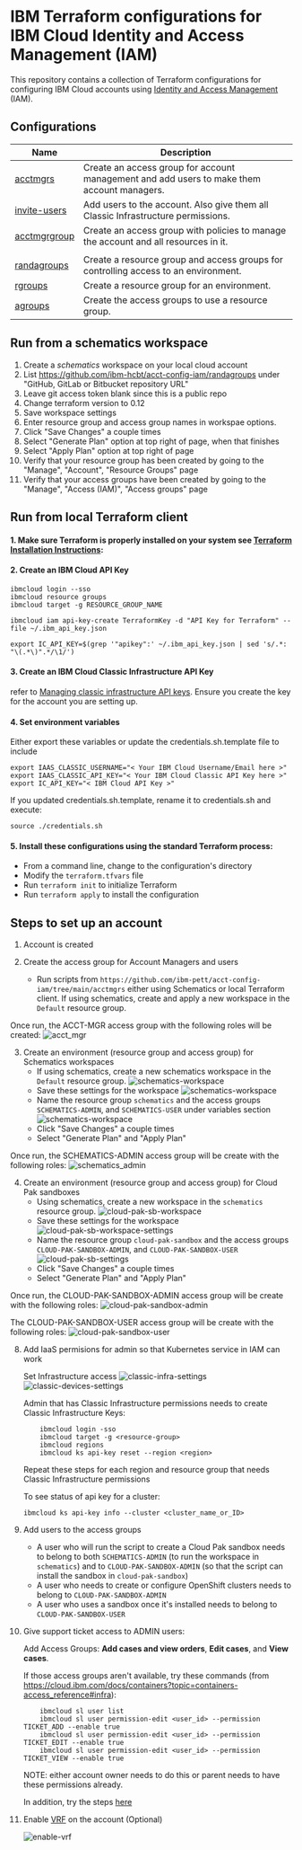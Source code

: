 # IBM Terraform configurations for IBM Cloud Identity and Access Management (IAM)

This repository contains a collection of Terraform configurations for configuring IBM Cloud accounts using [Identity and Access Management](https://cloud.ibm.com/docs/account?topic=account-userroles) (IAM).

## Configurations

| Name | Description |
| ---------------- | ---------------- |
| [acctmgrs](https://github.com/ibm-pett/acct-config-iam/tree/master/acctmgrs) | Create an access group for account management and add users to make them account managers. |
| [invite-users](https://github.com/ibm-pett/acct-config-iam/tree/master/acctmgrs/invite-users) | Add users to the account. Also give them all Classic Infrastructure permissions. |
| [acctmgrgroup](https://github.com/ibm-pett/acct-config-iam/tree/master/acctmgrs/acctmgrgroup) | Create an access group with policies to manage the account and all resources in it. |
| | |
| [randagroups](https://github.com/ibm-pett/acct-config-iam/tree/master/randagroups) | Create a resource group and access groups for controlling access to an environment. |
| [rgroups](https://github.com/ibm-pett/acct-config-iam/tree/master/randagroups/rgroups) | Create a resource group for an environment. |
| [agroups](https://github.com/ibm-pett/acct-config-iam/tree/master/randagroups/agroups) | Create the access groups to use a resource group. |


## Run from a schematics workspace
1. Create a *schematics* workspace on your local cloud account
2. List https://github.com/ibm-hcbt/acct-config-iam/randagroups under "GitHub, GitLab or Bitbucket repository URL"
3. Leave git access token blank since this is a public repo
4. Change terraform version to 0.12
5. Save workspace settings
5. Enter resource group and access group names in workspae options.
6. Click "Save Changes" a couple times
7. Select "Generate Plan" option at top right of page, when that finishes
8. Select "Apply Plan" option at top right of page
9. Verify that your resource group has been created by going to the "Manage", "Account", "Resource Groups" page
10. Verify that your access groups have been created by going to the "Manage", "Access (IAM)", "Access groups" page

## Run from local Terraform client

#### 1. Make sure Terraform is properly installed on your system see [Terraform Installation Instructions](https://ibm.github.io/cloud-enterprise-examples/iac/setup-environment/#install-terraform): 

#### 2. Create an IBM Cloud API Key
```
ibmcloud login --sso
ibmcloud resource groups
ibmcloud target -g RESOURCE_GROUP_NAME

ibmcloud iam api-key-create TerraformKey -d "API Key for Terraform" --file ~/.ibm_api_key.json

export IC_API_KEY=$(grep '"apikey":' ~/.ibm_api_key.json | sed 's/.*: "\(.*\)".*/\1/')
```
#### 3. Create an IBM Cloud Classic Infrastructure API Key
refer to [Managing classic infrastructure API keys](https://cloud.ibm.com/docs/account?topic=account-classic_keys). Ensure you create the key for the account you are setting up. 

#### 4. Set environment variables

Either export these variables or update the credentials.sh.template file to include
```
export IAAS_CLASSIC_USERNAME="< Your IBM Cloud Username/Email here >"
export IAAS_CLASSIC_API_KEY="< Your IBM Cloud Classic API Key here >"
export IC_API_KEY="< IBM Cloud API Key >"
```
If you updated credentials.sh.template, rename it to credentials.sh and execute:
```
source ./credentials.sh
```

#### 5. Install these configurations using the standard Terraform process:
- From a command line, change to the configuration's directory
- Modify the `terraform.tfvars` file
- Run `terraform init` to initialize Terraform
- Run `terraform apply` to install the configuration

## Steps to set up an account

1. Account is created

2. Create the access group for Account Managers and users
    - Run scripts from `https://github.com/ibm-pett/acct-config-iam/tree/main/acctmgrs` either using Schematics or local Terraform client. If using schematics, create and apply a new workspace in the `Default` resource group.

Once run, the ACCT-MGR access group with the following roles will be created:
![acct_mgr](./images/acctmgr_roles.png)

3. Create an environment (resource group and access group) for Schematics workspaces 
    - If using schematics, create a new schematics workspace in the `Default` resource group.
    ![schematics-workspace](./images/create-schematics.png)
    - Save these settings for the workspace
    ![schematics-workspace](./images/schematics-workspace-settings.png)
    - Name the resource group `schematics` and the access groups `SCHEMATICS-ADMIN`, and `SCHEMATICS-USER` under variables section
    ![schematics-workspace](./images/schematics-settings.png)
    - Click "Save Changes" a couple times
    - Select "Generate Plan" and "Apply Plan"

Once run, the SCHEMATICS-ADMIN access group will be create with the following roles: 
![schematics_admin](./images/schematics_admin_roles.png)

4. Create an environment (resource group and access group) for Cloud Pak sandboxes
    - Using schematics, create a new workspace in the `schematics` resource group.
    ![cloud-pak-sb-workspace](./images/create-cloud-pak-sb.png)
    - Save these settings for the workspace
    ![cloud-pak-sb-workspace-settings](./images/cloud-pak-sb-workspace-settings.png)
    - Name the resource group `cloud-pak-sandbox` and the access groups `CLOUD-PAK-SANDBOX-ADMIN`, and `CLOUD-PAK-SANDBOX-USER`
    ![cloud-pak-sb-settings](./images/cloud-pak-sb-settings.png)
    - Click "Save Changes" a couple times
    - Select "Generate Plan" and "Apply Plan"
        
Once run, the CLOUD-PAK-SANDBOX-ADMIN access group will be create with the following roles: 
![cloud-pak-sandbox-admin](./images/cloudpaksandboxadmin_roles.png)

The CLOUD-PAK-SANDBOX-USER access group will be create with the following roles: 
![cloud-pak-sandbox-user](./images/cloudpaksandboxuser_roles.png)

8. Add IaaS permisions for admin so that Kubernetes service in IAM can work

    Set Infrastructure access
    ![classic-infra-settings](./images/classic-infra-settings.png)
    ![classic-devices-settings](./images/classic-devices-settings.png)
    
    Admin that has Classic Infrastructure permissions needs to create Classic Infrastructure Keys:
    ```
        ibmcloud login -sso
        ibmcloud target -g <resource-group>
        ibmcloud regions
        ibmcloud ks api-key reset --region <region>
    ```
    Repeat these steps for each region and resource group that needs Classic Infrastructure permissions
    
    
    To see status of api key for a cluster:
    ```
    ibmcloud ks api-key info --cluster <cluster_name_or_ID>
    ```
 5. Add users to the access groups
    - A user who will run the script to create a Cloud Pak sandbox needs to belong to both `SCHEMATICS-ADMIN` (to run the workspace in `schematics`) and to `CLOUD-PAK-SANDBOX-ADMIN` (so that the script can install the sandbox in `cloud-pak-sandbox`)
    - A user who needs to create or configure OpenShift clusters needs to belong to `CLOUD-PAK-SANDBOX-ADMIN`
    - A user who uses a sandbox once it's installed needs to belong to `CLOUD-PAK-SANDBOX-USER`
        
7. Give support ticket access to ADMIN users:
    
    Add Access Groups: **Add cases and view orders**, **Edit cases**, and **View cases**.
    
    If those access groups aren't available, try these commands (from https://cloud.ibm.com/docs/containers?topic=containers-access_reference#infra): 
    ```
        ibmcloud sl user list
        ibmcloud sl user permission-edit <user_id> --permission TICKET_ADD --enable true
        ibmcloud sl user permission-edit <user_id> --permission TICKET_EDIT --enable true
        ibmcloud sl user permission-edit <user_id> --permission TICKET_VIEW --enable true
    ```
    NOTE: either account owner needs to do this or parent needs to have these permissions already.
    
    In addition, try the steps [here](https://cloud.ibm.com/docs/openshift?topic=openshift-cs_troubleshoot_clusters#cs_totp)
    
8. Enable [VRF](https://cloud.ibm.com/docs/account?topic=account-vrf-service-endpoint) on the account (Optional)

    ![enable-vrf](./images/enable-vrf.png)
    
    

